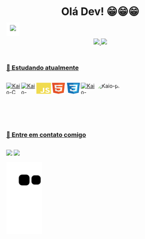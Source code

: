 <h1 align="center" >Olá Dev!  😁😁😁</h1> 

<div >
  <kbd style="border: 10px solid white">
  <img  src="https://cdn.discordapp.com/attachments/899380831808811091/899413992034938880/Design_sem_nome_2.png" >
  </kbd>
</div><br>

<div align="center">
  <a href="https://github.com/KaioGalvao">
  <img height="180em" src="https://github-readme-stats.vercel.app/api?username=KaioGalvao&show_icons=true&theme=dark&include_all_commits=true&count_private=true"/>
  <img height="180em" src="https://github-readme-stats.vercel.app/api/top-langs/?username=KaioGalvao&layout=compact&langs_count=7&theme=dark"/>
</div>
  
##    
  
<h3><br>📘 Estudando atualmente<h3>
  
##

<div style="display: flex"><br>
  <img align="center" alt="Kaio-C" height="30" width="40" src="https://cdn.jsdelivr.net/gh/devicons/devicon/icons/c/c-original.svg">
  <img align="center" alt="Kaio-Java" height="30" width="40" src="https://cdn.jsdelivr.net/gh/devicons/devicon/icons/java/java-original-wordmark.svg">
  <img align="center" alt="Kaio-Js" height="30" width="40" src="https://raw.githubusercontent.com/devicons/devicon/master/icons/javascript/javascript-plain.svg">
  <img align="center" alt="Kaio-HTML" height="30" width="40" src="https://raw.githubusercontent.com/devicons/devicon/master/icons/html5/html5-original.svg">
  <img align="center" alt="Kaio-CSS" height="30" width="40" src="https://raw.githubusercontent.com/devicons/devicon/master/icons/css3/css3-original.svg">
  <img align="center" alt="Kaio-mysql" height="30" width="40" src="https://cdn.jsdelivr.net/gh/devicons/devicon/icons/mysql/mysql-original-wordmark.svg">
  <img align="right" alt="Kaio-pic" height="80" style="border-radius:50px;" src="https://cdn.discordapp.com/attachments/899380831808811091/899387487460413480/5qs5c5.gif">
</div>
  
##
  
  <h3><br>📲 Entre em contato comigo<h3>
    
##
  
 <div> 
  <a href="https://instagram.com/kxaio.santos" target="_blank"><img src="https://img.shields.io/badge/-Instagram-%23E4405F?style=for-the-badge&logo=instagram&logoColor=white" target="_blank"></a>
  <a href = "mailto:kaiovsagalvao@gmail.com"><img src="https://img.shields.io/badge/-Gmail-%23333?style=for-the-badge&logo=gmail&logoColor=white" target="_blank"></a>
  
  
  ![Snake animation](https://github.com/KaioGalvao/KaioGalvao/blob/output/github-contribution-grid-snake.svg)
   
</div>
